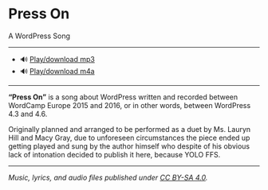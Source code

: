 # Press On
A WordPress Song

---

* 🔊 [Play/download mp3](https://drive.google.com/open?id=0B2xd_XNpH9eSS2F5eENZWjNoeU0)
* 🔊 [Play/download m4a](https://drive.google.com/open?id=0B2xd_XNpH9eSZlNMSDkzdlhNVVE)

---

__“Press On”__ is a song about WordPress written and recorded between WordCamp Europe 2015 and 2016, or in other words, between WordPress 4.3 and 4.6.

Originally planned and arranged to be performed as a duet by Ms. Lauryn Hill and Macy Gray, due to unforeseen circumstances the piece ended up getting played and sung by the author himself who despite of his obvious lack of intonation decided to publish it here, because YOLO FFS.

---

_Music, lyrics, and audio files published under [CC BY-SA 4.0](https://github.com/glueckpress/Press-On/blob/master/LICENSE.md)._
